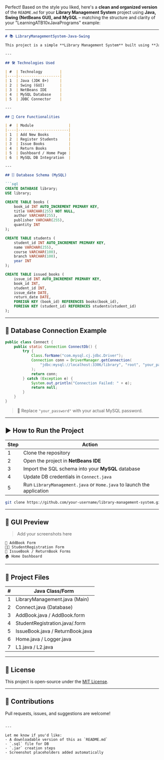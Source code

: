 Perfect! Based on the style you liked, here's a **clean and organized version** of the `README.md` for your **Library Management System** project using **Java, Swing (NetBeans GUI), and MySQL** – matching the structure and clarity of your "LearningATB10xJavaPrograms" example:

---

```markdown
# 📚 LibraryManagementSystem-Java-Swing

This project is a simple **Library Management System** built using **Java**, **Swing GUI (NetBeans)**, and **MySQL**. It allows you to manage books, students, book issues, and returns efficiently through a desktop application.

---

## 🛠️ Technologies Used

| #  | Technology        |
|----|-------------------|
| 1  | Java (JDK 8+)     |
| 2  | Swing (GUI)       |
| 3  | NetBeans IDE      |
| 4  | MySQL Database    |
| 5  | JDBC Connector    |

---

## 📌 Core Functionalities

| #  | Module                |
|----|-----------------------|
| 1  | Add New Books         |
| 2  | Register Students     |
| 3  | Issue Books           |
| 4  | Return Books          |
| 5  | Dashboard / Home Page |
| 6  | MySQL DB Integration  |

---

## 🗄️ Database Schema (MySQL)

```sql
CREATE DATABASE library;
USE library;

CREATE TABLE books (
    book_id INT AUTO_INCREMENT PRIMARY KEY,
    title VARCHAR(255) NOT NULL,
    author VARCHAR(255),
    publisher VARCHAR(255),
    quantity INT
);

CREATE TABLE students (
    student_id INT AUTO_INCREMENT PRIMARY KEY,
    name VARCHAR(255),
    course VARCHAR(100),
    branch VARCHAR(100),
    year INT
);

CREATE TABLE issued_books (
    issue_id INT AUTO_INCREMENT PRIMARY KEY,
    book_id INT,
    student_id INT,
    issue_date DATE,
    return_date DATE,
    FOREIGN KEY (book_id) REFERENCES books(book_id),
    FOREIGN KEY (student_id) REFERENCES students(student_id)
);
```

---

## 🔌 Database Connection Example

```java
public class Connect {
    public static Connection ConnectDb() {
        try {
            Class.forName("com.mysql.cj.jdbc.Driver");
            Connection conn = DriverManager.getConnection(
                "jdbc:mysql://localhost:3306/library", "root", "your_password"
            );
            return conn;
        } catch (Exception e) {
            System.out.println("Connection Failed: " + e);
            return null;
        }
    }
}
```

> 🛑 Replace `"your_password"` with your actual MySQL password.

---

## ▶️ How to Run the Project

| Step | Action                                                                 |
|------|------------------------------------------------------------------------|
| 1    | Clone the repository                                                   |
| 2    | Open the project in **NetBeans IDE**                                   |
| 3    | Import the SQL schema into your **MySQL** database                     |
| 4    | Update DB credentials in `Connect.java`                                |
| 5    | Run `LibraryManagement.java` or `Home.java` to launch the application  |

```bash
git clone https://github.com/your-username/library-management-system.git
```

---

## 📸 GUI Preview

> Add your screenshots here

```
📘 AddBook Form
🧑‍🎓 StudentRegistration Form
🔁 IssueBook / ReturnBook Forms
🏠 Home Dashboard
```

---

## 📁 Project Files

| #  | Java Class/Form                   |
|----|----------------------------------|
| 1  | LibraryManagement.java (Main)    |
| 2  | Connect.java (Database)          |
| 3  | AddBook.java / AddBook.form      |
| 4  | StudentRegistration.java/.form   |
| 5  | IssueBook.java / ReturnBook.java |
| 6  | Home.java / Logger.java          |
| 7  | L1.java / L2.java                |

---

## 🧾 License

This project is open-source under the [MIT License](LICENSE).

---

## 🙌 Contributions

Pull requests, issues, and suggestions are welcome!
```

---

Let me know if you'd like:
- A downloadable version of this as `README.md`
- `.sql` file for DB
- `.jar` creation steps
- Screenshot placeholders added automatically
